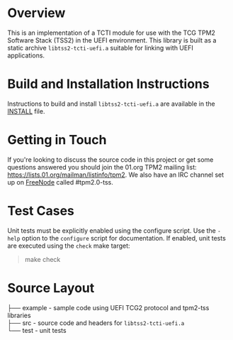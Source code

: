 # Overview
This is an implementation of a TCTI module for use with the TCG TPM2
Software Stack (TSS2) in the UEFI environment. This library is built as a
static archive `libtss2-tcti-uefi.a` suitable for linking with UEFI
applications.

# Build and Installation Instructions
Instructions to build and install `libtss2-tcti-uefi.a` are available in
the [INSTALL](INSTALL.md) file.

# Getting in Touch
If you're looking to discuss the source code in this project or get some
questions answered you should join the 01.org TPM2 mailing list:
https://lists.01.org/mailman/listinfo/tpm2.
We also have an IRC channel set up on [FreeNode](https://freenode.net/)
called \#tpm2.0-tss.

# Test Cases
Unit tests must be explicitly enabled using the configure script. Use the
`-help` option to the `configure` script for documentation. If enabled, unit
tests are executed using the `check` make target:
> make check

# Source Layout
├── example - sample code using UEFI TCG2 protocol and tpm2-tss libraries  
├── src  - source code and headers for `libtss2-tcti-uefi.a`  
└── test - unit tests
